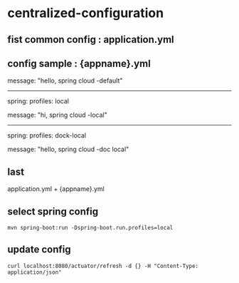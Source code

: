 # centralized-configuration 

## fist common config : application.yml

## config sample : {appname}.yml

  message: "hello, spring cloud -default"
  
  ---
  spring:
    profiles: local
  
  message: "hi, spring cloud -local"
  
  ---
  spring:
    profiles: dock-local
  
  message: "hello, spring cloud -doc local"

## last

application.yml + {appname}.yml


## select spring config
	mvn spring-boot:run -Dspring-boot.run.profiles=local

## update config
	curl localhost:8080/actuator/refresh -d {} -H "Content-Type: application/json"
